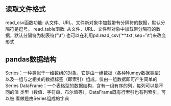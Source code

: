 ## 读取文件格式
read_csv函数功能: 从文件、URL、文件新对象中加载带有分隔符的数据，默认分隔符是逗号。
read_table函数: 从文件、URL、文件型对象中加载带分隔符的数据，默认分隔符为制表符("\t")
也可以在利用pd.read_csv('**.txt',sep='\t')来改变形式

## pandas数据结构
Series：一种类似于一维数组的对象，它是由一组数据（各种Numpy数据类型） 以及一组与之相关的数据标签（即索引）组成。仅由一组数据即可产生简单的 Series
DataFrame：一个表格型的数据结构，含有一组有序的列，每列可以是不同的值 类型（数值、字符串、布尔值等），DataFrame既有行索引也有列索引，可以被 看做是由Series组成的字典

